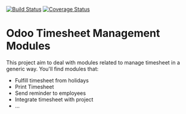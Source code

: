 [![Build Status](https://travis-ci.org/OCA/hr-timesheet.svg?branch=12.0)](https://travis-ci.org/OCA/hr-timesheet)
[![Coverage Status](https://coveralls.io/repos/OCA/hr-timesheet/badge.png?branch=12.0)](https://coveralls.io/r/OCA/hr-timesheet?branch=12.0)

Odoo Timesheet Management Modules
=================================

This project aim to deal with modules related to manage timesheet in a generic 
way. You'll find modules that:

 - Fulfill timesheet from holidays
 - Print Timesheet
 - Send reminder to employees
 - Integrate timesheet with project
 - ...



